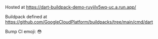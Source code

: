 Hosted at https://dart-buildpack-demo-ruyjilv5wq-uc.a.run.app/

Buildpack defined at https://github.com/GoogleCloudPlatform/buildpacks/tree/main/cmd/dart

Bump CI emoji: 😳
